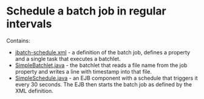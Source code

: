 # Schedule a batch job in regular intervals

Contains:

* [jbatch-schedule.xml](src/main/resources/META-INF/batch-jobs/jbatch-schedule.xml) - a definition of the batch job, defines a property and a single task that executes a batchlet.
* [SimpleBatchlet.java](src/main/java/fish/payara/examples/jbatch/schedule/SimpleBatchlet.java) - the batchlet that reads a file name from the job property and writes a line with timestamp into that file.
* [SimpleSchedule.java](src/main/java/fish/payara/examples/jbatch/ejb/SimpleSchedule.java) - an EJB component with a schedule that triggers it every 30 seconds. The EJB then starts the batch job as defined by the XML definition.
